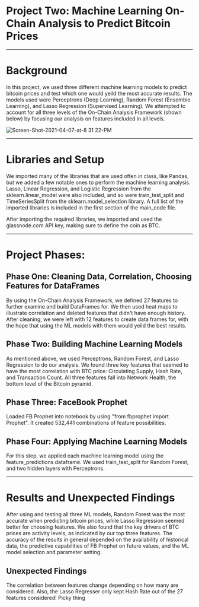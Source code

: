 # Project Two: Machine Learning On-Chain Analysis to Predict Bitcoin Prices

__________________________________________________________________________

# Background

In this project, we used three different machine learning models to predict bitcoin prices and test which one would yeild the most accurate results. The models used were Perceptrons (Deep Learning), Random Forest (Ensemble Learning), and Lasso Regression (Supervised Learning). We attempted to account for all three levels of the On-Chain Analysis Framework (shown below) by focusing our analysis on features included in all levels. 

![Screen-Shot-2021-04-07-at-8 31 22-PM](https://user-images.githubusercontent.com/81061058/126056173-80aee8c4-4cdf-43c9-b756-e60ddbe00a2d.jpg)


__________________________________________________________________________

# Libraries and Setup 

We imported many of the libraries that are used often in class, like Pandas, but we added a few notable ones to perform the machine learning analysis. Lasso, Linear Regression, and Logistic Regression from the sklearn.linear_model were also included, and so were train_test_split and TimeSeriesSplit from the sklearn.model_selection library. A full list of the imported libraries is included in the first section of the main_code file. 

After importing the required libraries, we imported and used the glassnode.com API key, making sure to define the coin as BTC. 


___________________________________________________________________________

# Project Phases:
  
  ## Phase One: Cleaning Data, Correlation, Choosing Features for DataFrames
  
  By using the On-Chain Analysis Framework, we defined 27 features to further examine and build DataFrames for. We then used heat maps to illustrate correlation and deleted features that didn't have enough history. After cleaning, we were left with 12 features to create data frames for, with the hope that using the ML models with them would yeild the best results. 
  
  ## Phase Two: Building Machine Learning Models
  
  As mentioned above, we used Perceptrons, Random Forest, and Lasso Regression to do our analysis. We found three key features that seemed to have the most correlation with BTC price: Circulating Supply, Hash Rate, and Transaction Count. All three features fall into Network Health, the bottom level of the Bitcoin pyramid.
  
  ## Phase Three: FaceBook Prophet 
  
   Loaded FB Prophet into notebook by using "from fbprophet import Prophet". It created 532,441 combinations of feature possibilities.
    
  ## Phase Four: Applying Machine Learning Models 
  
  For this step, we applied each machine learning model using the feature_predictions dataframe. We used train_test_split for Random Forest, and two hidden layers with Perceptrons.


___________________________________________________________________________

# Results and Unexpected Findings

After using and testing all three ML models, Random Forest was the most accurate when predicting bitcoin prices, while Lasso Regression seemed better for choosing features. We also found that the key drivers of BTC prices are activity levels, as indicated by our top three features. The accuracy of the results in general depended on the availability of historical data, the predictive capabilities of FB Prophet on future values, and the ML model selection and parameter setting. 

  ## Unexpected Findings 
  
  The correlation between features change depending on how many are considered. Also, the Lasso Regresser only kept Hash Rate out of the 27 features considered! Picky thing
  
